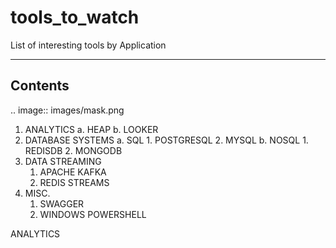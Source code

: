 # tools_to_watch
List of interesting tools by Application

-------------
Contents
-------------

.. image:: images/mask.png

1. ANALYTICS
    a. HEAP
    b. LOOKER
2. DATABASE SYSTEMS
    a. SQL
        1. POSTGRESQL
        2. MYSQL
    b. NOSQL
        1. REDISDB
        2. MONGODB
3. DATA STREAMING
    1. APACHE KAFKA
    2. REDIS STREAMS
4. MISC.
    1. SWAGGER
    2. WINDOWS POWERSHELL


ANALYTICS

